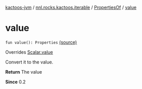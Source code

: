 [kactoos-jvm](../../index.md) / [nnl.rocks.kactoos.iterable](../index.md) / [PropertiesOf](index.md) / [value](.)

# value

`fun value(): Properties` [(source)](https://github.com/neonailol/kactoos/blob/master/kactoos-jvm/src/main/kotlin/nnl/rocks/kactoos/iterable/PropertiesOf.kt#L93)

Overrides [Scalar.value](../../nnl.rocks.kactoos/-scalar/value.md)

Convert it to the value.

**Return**
The value

**Since**
0.2

